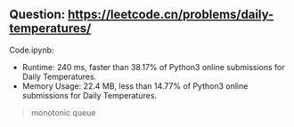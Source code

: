 ## Question: https://leetcode.cn/problems/daily-temperatures/

Code.ipynb:
* Runtime: 240 ms, faster than 38.17% of Python3 online submissions for Daily Temperatures.
* Memory Usage: 22.4 MB, less than 14.77% of Python3 online submissions for Daily Temperatures.
> monotonic queue